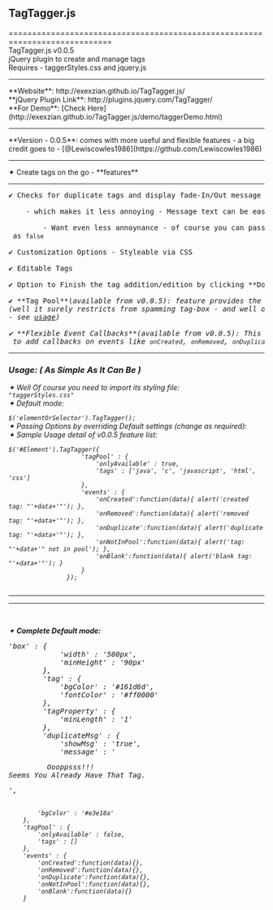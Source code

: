 ## TagTagger.js
============================================================================<br/>
TagTagger.js v0.0.5<br/>
jQuery plugin to create and manage tags<br/>
Requires - taggerStyles.css and jquery.js <br/>
<hr>
**Website**: http://exexzian.github.io/TagTagger.js/ <br/>
**jQuery Plugin Link**: http://plugins.jquery.com/TagTagger/ <br/>
**For Demo**: [Check Here](http://exexzian.github.io/TagTagger.js/demo/taggerDemo.html) <br/>
<hr size='3'>
**Version - 0.0.5**: comes with more useful and flexible features - a big credit goes to - [@Lewiscowles1986](https://github.com/Lewiscowles1986)<br/>
<hr size='3'>
✦ Create tags on the go - **features**<br/>
<hr><pre>
✔ Checks for duplicate tags and display fade-In/Out message<br/>
  	- which makes it less annoying - Message text can be easily changed by passing option msg<br/>
		- Want even less annoynance - of course you can pass the <code>showMsg</code> as <code>false</code><br/> 
✔ Customization Options - Styleable via CSS<br/>
✔ Editable Tags<br/>
✔ Option to Finish the tag addition/edition by clicking **Done** button <br/>
✔ **Tag Pool**(<i>available from v0.0.5<i>): feature provides the option to list Tags that can be added <br/>(<i>well it surely restricts from spamming tag-box - and well of-coure you can turn it off anytime<i> <br/>- see <a href="#usage">usage</a>)<br/>
✔ **Flexible Event Callbacks**(<i>available from v0.0.5<i>): This one gives a free hand flexibility to developers<br/> to add callbacks on events like <code>onCreated</code>, <code>onRemoved</code>, <code>onDuplicate</code>, <code>onNotInPool</code>, and <code>onBlank</code>
</pre>
<hr/>

### Usage: (<i> As Simple As It Can Be </i>)<br/>
✦ Well Of course you need to import its styling file: <code> "taggerStyles.css" </code> <br/>
✦ Default mode: <br/>
   <code> $('elementOrSelector').TagTagger(); </code> <br/>
✦ Passing Options by overriding Default settings (<i>change as required</i>): <br/>
✦ <a name="usage">Sample Usage detail of v0.0.5 feature list: </a> <br/>
```
$('#Element').TagTagger({ 
					'tagPool' : {
						'onlyAvailable' : true,
						'tags' : ['java', 'c', 'javascript', 'html', 'css']
					},
					'events' : {
						'onCreated':function(data){ alert('created tag: "'+data+'"'); },
						'onRemoved':function(data){ alert('removed tag: "'+data+'"'); },
						'onDuplicate':function(data){ alert('duplicate tag: "'+data+'"'); },
						'onNotInPool':function(data){ alert('tag: "'+data+'" not in pool'); },
						'onBlank':function(data){ alert('blank tag: "'+data+'"'); }
					}
				});
               
 ```
<hr size='3'>
<hr size='3'><br/>

✦ **Complete Default mode:** <br/>
<pre>
'box' : {
			'width' : '500px',
			'minHeight' : '90px'
		},
		'tag' : {
			'bgColor' : '#161d6d',
			'fontColor' : '#ff0000'
		},
		'tagProperty' : {
			'minLength' : '1'
		},
		'duplicateMsg' : {
			'showMsg' : 'true',
			'message' : '<pre>         Oooppsss!!!       <br/>Seems You Already Have That Tag. </pre>',
			'bgColor' : '#e3e18a'
		},
		'tagPool' : {
			'onlyAvailable' : false,
			'tags' : []
		},
		'events' : {
			'onCreated':function(data){},
			'onRemoved':function(data){},
			'onDuplicate':function(data){},
			'onNotInPool':function(data){},
			'onBlank':function(data){}
		}
 </pre>



